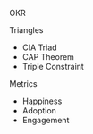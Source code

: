 OKR

Triangles
- CIA Triad
- CAP Theorem
- Triple Constraint

Metrics 
- Happiness
- Adoption
- Engagement
